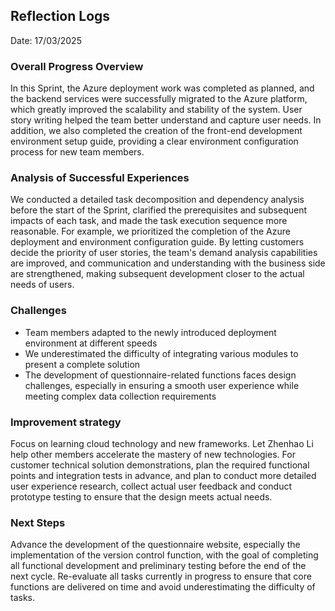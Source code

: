 ## Reflection Logs

Date: 17/03/2025

### Overall Progress Overview

In this Sprint, the Azure deployment work was completed as planned, and the backend services were successfully migrated to the Azure platform, which greatly improved the scalability and stability of the system. User story writing helped the team better understand and capture user needs. In addition, we also completed the creation of the front-end development environment setup guide, providing a clear environment configuration process for new team members.

### Analysis of Successful Experiences

We conducted a detailed task decomposition and dependency analysis before the start of the Sprint, clarified the prerequisites and subsequent impacts of each task, and made the task execution sequence more reasonable. For example, we prioritized the completion of the Azure deployment and environment configuration guide. By letting customers decide the priority of user stories, the team's demand analysis capabilities are improved, and communication and understanding with the business side are strengthened, making subsequent development closer to the actual needs of users.

### Challenges

- Team members adapted to the newly introduced deployment environment at different speeds
- We underestimated the difficulty of integrating various modules to present a complete solution
- The development of questionnaire-related functions faces design challenges, especially in ensuring a smooth user experience while meeting complex data collection requirements

### Improvement strategy

Focus on learning cloud technology and new frameworks. Let Zhenhao Li help other members accelerate the mastery of new technologies. For customer technical solution demonstrations, plan the required functional points and integration tests in advance, and plan to conduct more detailed user experience research, collect actual user feedback and conduct prototype testing to ensure that the design meets actual needs.

### Next Steps

Advance the development of the questionnaire website, especially the implementation of the version control function, with the goal of completing all functional development and preliminary testing before the end of the next cycle. Re-evaluate all tasks currently in progress to ensure that core functions are delivered on time and avoid underestimating the difficulty of tasks.